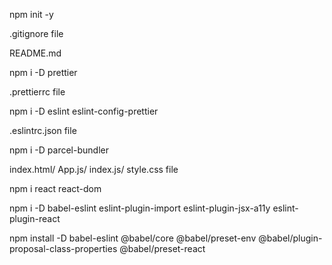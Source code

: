 npm init -y

.gitignore file

README.md

npm i -D prettier

.prettierrc file

npm i -D eslint eslint-config-prettier

.eslintrc.json file

npm i -D parcel-bundler

index.html/ App.js/ index.js/ style.css file

npm i react react-dom

npm i -D babel-eslint eslint-plugin-import eslint-plugin-jsx-a11y eslint-plugin-react

npm install -D babel-eslint @babel/core @babel/preset-env @babel/plugin-proposal-class-properties @babel/preset-react
